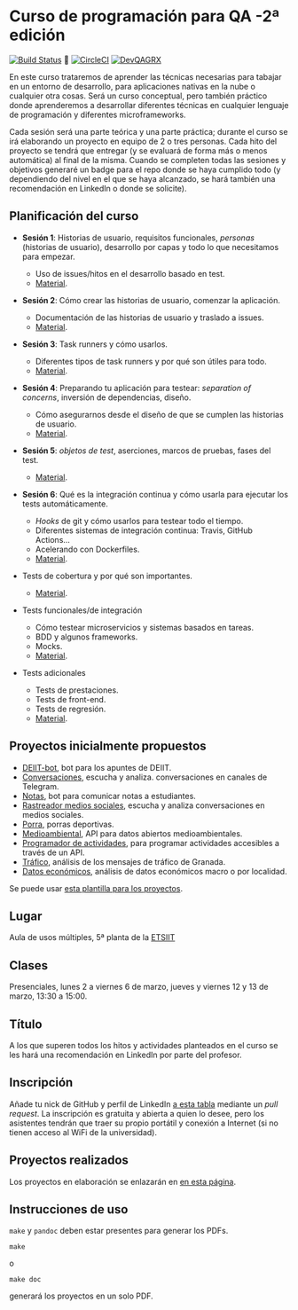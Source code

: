 # Curso de programación para QA -2ª edición

[![Build Status](https://travis-ci.com/JJ/curso-tdd.svg?branch=master)](https://travis-ci.com/JJ/curso-tdd) 💟 [![CircleCI](https://circleci.com/gh/JJ/curso-tdd/tree/master.svg?style=svg)](https://circleci.com/gh/JJ/curso-tdd/tree/master) [![DevQAGRX](https://img.shields.io/badge/DevQAGRX-blueviolet?style=for-the-badge&logo=Git)](https://github.com/JJ/curso-tdd)

En este curso trataremos de aprender las técnicas necesarias para
tabajar en un entorno de desarrollo, para aplicaciones nativas en la
nube o cualquier otra cosas. Será un curso conceptual, pero también
práctico donde aprenderemos a desarrollar diferentes técnicas en
cualquier lenguaje de programación y diferentes microframeworks.

Cada sesión será una parte teórica y una parte práctica; durante el
curso se irá elaborando un proyecto en equipo de 2 o tres
personas. Cada hito del proyecto se tendrá
que entregar (y se evaluará de forma más o menos automática) al final de
la misma. Cuando se completen todas las sesiones y objetivos generaré
un badge para el repo donde se haya cumplido todo (y dependiendo del
nivel en el que se haya alcanzado, se hará también una recomendación
en LinkedIn o donde se solicite).


## Planificación del curso

* **Sesión 1**: Historias de usuario, requisitos funcionales, *personas* (historias de usuario), desarrollo por capas y todo lo que necesitamos para empezar.
  * Uso de issues/hitos en el desarrollo basado en test.
  * [Material](temas/diseño.md).
  
* **Sesión 2**: Cómo crear las historias de usuario, comenzar la
  aplicación.
  * Documentación de las historias de usuario y traslado a issues.
  * [Material](temas/diseño.md#a-programar).

* **Sesión 3**: Task runners y cómo usarlos. 
  * Diferentes tipos de task runners y por qué son útiles para todo.
  * [Material](temas/hacia-tests-unitarios.md).
  
* **Sesión 4**: Preparando tu aplicación para testear: *separation of concerns*, inversión de dependencias, diseño.
  * Cómo asegurarnos desde el diseño de que se cumplen las historias de usuario.
  * [Material](temas/hacia-tests-unitarios.md).

* **Sesión 5**:  *objetos de test*, aserciones, marcos de pruebas,
  fases del test.
  * [Material](temas/tests-unitarios.md).

* **Sesión 6**: Qué es la integración continua y cómo usarla para ejecutar los tests automáticamente.
  * *Hooks* de git y cómo usarlos para testear todo el tiempo.
  * Diferentes sistemas de integración continua: Travis, GitHub Actions...
  * Acelerando con Dockerfiles.
  * [Material](temas/CI.md).

* Tests de cobertura y por qué son importantes.
  * [Material](temas/cobertura.md).

* Tests funcionales/de integración
  * Cómo testear microservicios y sistemas basados en tareas.
  * BDD y algunos frameworks.
  * Mocks.
  * [Material](temas/integración.md).

* Tests adicionales
  * Tests de prestaciones.
  * Tests de front-end.
  * Tests de regresión.
  * [Material](temas/qa.md).

## Proyectos inicialmente propuestos

* [DEIIT-bot](proyectos/deiit-bot.md), bot para los apuntes de DEIIT.
* [Conversaciones](proyectos/conversaciones.md), escucha y analiza.
  conversaciones en canales de Telegram.
* [Notas](proyectos/notas.md), bot para comunicar notas a estudiantes.
* [Rastreador medios sociales](proyectos/rastreador-social-media.md), escucha y analiza
  conversaciones en medios sociales.
* [Porra](proyectos/porra.md), porras deportivas.
* [Medioambiental](proyectos/medioambiental.md), API para datos
  abiertos medioambientales.
* [Programador de actividades](proyectos/programador-actividades.md),
  para programar actividades accesibles a través de un API.
* [Tráfico](proyectos/tráfico.md), análisis de los mensajes de tráfico
  de Granada.
* [Datos económicos](proyectos/económicos.md), análisis de datos económicos macro o por localidad.

Se puede
usar
[esta plantilla para los proyectos](https://github.com/JJ/curso-qa-template).

## Lugar

Aula de usos múltiples, 5ª planta de la [ETSIIT](https://etsiit.ugr.es)

## Clases

Presenciales, lunes 2 a viernes 6 de marzo, jueves y viernes 12 y 13 de marzo, 13:30 a 15:00.

## Título

A los que superen todos los hitos y actividades planteados en el curso se les hará una recomendación en LinkedIn por parte del profesor.

## Inscripción

Añade tu nick de GitHub y perfil de LinkedIn [a esta tabla](asistentes.md) mediante un *pull request*. La inscripción es gratuita y abierta a quien lo desee, pero los asistentes tendrán que traer su propio portátil y conexión a Internet (si no tienen acceso al WiFi de la universidad).

## Proyectos realizados

Los proyectos en elaboración se enlazarán en [en esta página](proyectos).


## Instrucciones de uso

`make` y `pandoc` deben estar presentes para generar los PDFs.

    make

o

	make doc

generará los proyectos en un solo PDF.
